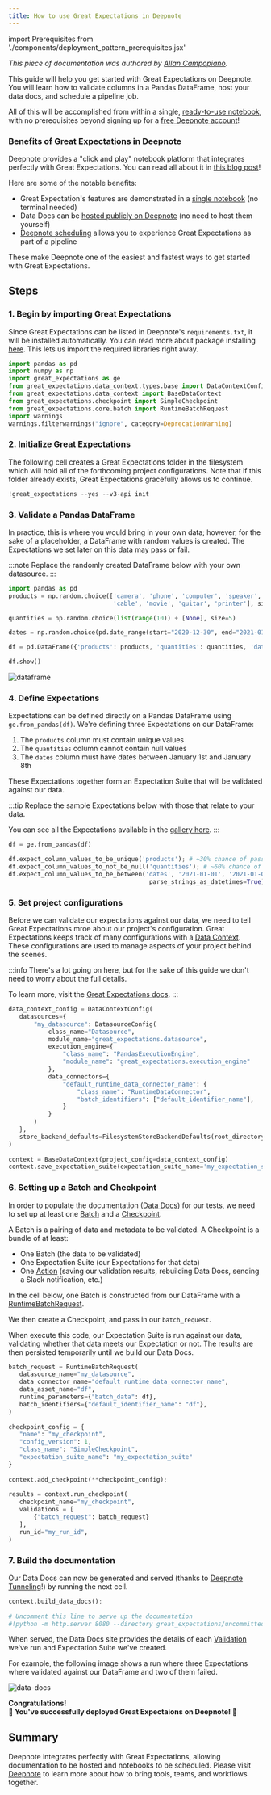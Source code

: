 ```yaml
---
title: How to use Great Expectations in Deepnote
---
```


import Prerequisites from './components/deployment_pattern_prerequisites.jsx'

_This piece of documentation was authored by [Allan Campopiano](https://www.linkedin.com/in/allan-campopiano-703394120)._

This guide will help you get started with Great Expectations on Deepnote. You will learn how to validate columns in a Pandas DataFrame, 
host your data docs, and schedule a pipeline job.

All of this will be accomplished from within a single, [ready-to-use notebook](https://deepnote.com/project/Reduce-Pipeline-Debt-With-Great-Expectations-d78cwK3GRYKU7AAl9fO7lg/%2Fnotebook.ipynb/#00000-85c6538f-6aaa-427b-9eda-29fdacf56457), 
with no prerequisites beyond signing up for a [free Deepnote account](https://deepnote.com/)!

### Benefits of Great Expectations in Deepnote

Deepnote provides a "click and play" notebook platform that integrates perfectly with Great Expectations. 
You can read all about it in [this blog post](https://deepnote.com/blog/how-not-to-draw-an-owl-cky1yda1c784x0b30j4ktcok7)!

Here are some of the notable benefits:
- Great Expectation's features are demonstrated in a [single notebook](https://deepnote.com/project/Reduce-Pipeline-Debt-With-Great-Expectations-d78cwK3GRYKU7AAl9fO7lg/%2Fnotebook.ipynb/#00000-85c6538f-6aaa-427b-9eda-29fdacf56457) (no terminal needed)
- Data Docs can be [hosted publicly on Deepnote](https://docs.deepnote.com/environment/incoming-connections) (no need to host them yourself)
- [Deepnote scheduling](https://docs.deepnote.com/features/scheduling) allows you to experience Great Expectations as part of a pipeline

These make Deepnote one of the easiest and fastest ways to get started with Great Expectations.

## Steps

### 1. Begin by importing Great Expectations

Since Great Expectations can be listed in Deepnote's `requirements.txt`, it will be installed automatically. You can read more about package installing [here](https://docs.deepnote.com/environment/python-requirements). 
This lets us import the required libraries right away.

```python
import pandas as pd
import numpy as np
import great_expectations as ge
from great_expectations.data_context.types.base import DataContextConfig, DatasourceConfig, FilesystemStoreBackendDefaults
from great_expectations.data_context import BaseDataContext
from great_expectations.checkpoint import SimpleCheckpoint
from great_expectations.core.batch import RuntimeBatchRequest
import warnings
warnings.filterwarnings("ignore", category=DeprecationWarning)
```

### 2. Initialize Great Expectations

The following cell creates a Great Expectations folder in the filesystem
which will hold all of the forthcoming project configurations. Note that if this folder already exists, Great Expectations gracefully allows us to continue.

```python
!great_expectations --yes --v3-api init
```

### 3. Validate a Pandas DataFrame

In practice, this is where you would bring in your own data; however, for the sake of a placeholder, 
a DataFrame with random values is created. The Expectations we set later on this data may pass or fail.

:::note
Replace the randomly created DataFrame below with your own datasource.
:::

```python
import pandas as pd
products = np.random.choice(['camera', 'phone', 'computer', 'speaker', 'TV',
                             'cable', 'movie', 'guitar', 'printer'], size=5)

quantities = np.random.choice(list(range(10)) + [None], size=5)

dates = np.random.choice(pd.date_range(start="2020-12-30", end="2021-01-08"), size=5)

df = pd.DataFrame({'products': products, 'quantities': quantities, 'dates': dates})

df.show()
```

![dataframe](images/dataframe.png)

### 4. Define Expectations

Expectations can be defined directly on a Pandas DataFrame using `ge.from_pandas(df)`. 
We're defining three Expectations on our DataFrame:

1. The `products` column must contain unique values
2. The `quantities` column cannot contain null values
3. The `dates` column must have dates between January 1st and January 8th

These Expectations together form an Expectation Suite that will be validated against our data.

:::tip
Replace the sample Expectations below with those that relate to your data.

You can see all the Expectations available in the [gallery here](https://greatexpectations.io/expectations).
:::

```python
df = ge.from_pandas(df)

df.expect_column_values_to_be_unique('products'); # ~30% chance of passing
df.expect_column_values_to_not_be_null('quantities'); # ~60% chance of passing
df.expect_column_values_to_be_between('dates', '2021-01-01', '2021-01-08',
                                       parse_strings_as_datetimes=True); # ~60% chance of passing
```

### 5. Set project configurations

Before we can validate our expectations against our data, we need to tell Great Expectations mroe about our project's configuration. 
Great Expectations keeps track of many configurations with a [Data Context](../reference/data_context.md). 
These configurations are used to manage aspects of your project behind the scenes.

:::info
There's a lot going on here, but for the sake of this guide we don't need to worry about the full details.

To learn more, visit the [Great Expectations docs](https://docs.greatexpectations.io/docs/).
:::

```python
data_context_config = DataContextConfig(
   datasources={
       "my_datasource": DatasourceConfig(
           class_name="Datasource",
           module_name="great_expectations.datasource",
           execution_engine={
               "class_name": "PandasExecutionEngine",
               "module_name": "great_expectations.execution_engine"
           },
           data_connectors={
               "default_runtime_data_connector_name": {
                   "class_name": "RuntimeDataConnector",
                   "batch_identifiers": ["default_identifier_name"],
               }
           }
       )
   },
   store_backend_defaults=FilesystemStoreBackendDefaults(root_directory="/work/great_expectations"),
)
 
context = BaseDataContext(project_config=data_context_config)
context.save_expectation_suite(expectation_suite_name='my_expectation_suite', expectation_suite=df.get_expectation_suite(discard_failed_expectations=False));
```

### 6. Setting up a Batch and Checkpoint

In order to populate the documentation ([Data Docs](../reference/data_docs.md)) for our tests, 
we need to set up at least one [Batch](../reference/datasources.md#batches) and a [Checkpoint](../reference/checkpoints_and_actions.md). 

A Batch is a pairing of data and metadata to be validated. A Checkpoint is a bundle of at least:
- One Batch (the data to be validated)
- One Expectation Suite (our Expectations for that data)
- One [Action](../reference/checkpoints_and_actions.md#validation-actions) (saving our validation results, rebuilding Data Docs, sending a Slack notification, etc.)

In the cell below, one Batch is constructed from our DataFrame with a [RuntimeBatchRequest](../reference/datasources.md#runtimedataconnector-and-runtimebatchrequest). 

We then create a Checkpoint, and pass in our `batch_request`. 

When execute this code, our Expectation Suite is run against our data, validating whether that data meets our 
Expectation or not. The results are then persisted temporarily until we build our Data Docs.

```python
batch_request = RuntimeBatchRequest(
   datasource_name="my_datasource",
   data_connector_name="default_runtime_data_connector_name",
   data_asset_name="df",
   runtime_parameters={"batch_data": df}, 
   batch_identifiers={"default_identifier_name": "df"},
)
 
checkpoint_config = {
   "name": "my_checkpoint",
   "config_version": 1,
   "class_name": "SimpleCheckpoint",
   "expectation_suite_name": "my_expectation_suite"
}
 
context.add_checkpoint(**checkpoint_config);
 
results = context.run_checkpoint(
   checkpoint_name="my_checkpoint",
   validations = [
       {"batch_request": batch_request}
   ],
   run_id="my_run_id",
)
```

### 7. Build the documentation

Our Data Docs can now be generated and served (thanks to [Deepnote Tunneling](https://docs.deepnote.com/environment/incoming-connections)!) by running the next cell.

```python
context.build_data_docs();
 
# Uncomment this line to serve up the documentation
#!python -m http.server 8080 --directory great_expectations/uncommitted/data_docs/local_site
```

When served, the Data Docs site provides the details of each [Validation](../reference/validation.md) we've run and Expectation Suite we've created.

For example, the following image shows a run where three Expectations where validated against our DataFrame and two of them failed.

![data-docs](images/data-docs.png)

<div style={{"text-align":"center"}}>
<p style={{"color":"#8784FF","font-size":"1.4em"}}><b>
Congratulations!<br/>&#127881; You've successfully deployed Great Expectaions on Deepnote! &#127881;
</b></p>
</div>

## Summary

Deepnote integrates perfectly with Great Expectations, allowing documentation to be hosted and notebooks to be scheduled. Please visit [Deepnote](https://deepnote.com/) 
to learn more about how to bring tools, teams, and workflows together.
